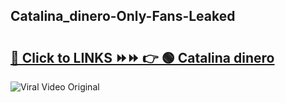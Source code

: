 
 ## Catalina_dinero-Only-Fans-Leaked

# <h2><a href="https://clipsfans.com/Catalina_dinero&ref=git">🔗 Click to LINKS ⏩⏩ 👉 🟢 Catalina dinero </a></h2>

<a href="https://clipsfans.com/Catalina_dinero&ref=git" rel="nofollow" data-target="animated-image.originalLink"><img src="https://i.ibb.co.com/xMMVF88/686577567.gif" alt="Viral Video Original" style="max-width: 100%; display: inline-block;" data-target="animated-image.originalImage"></a>
